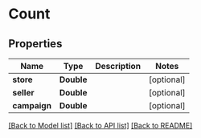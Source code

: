 # Count

## Properties
Name | Type | Description | Notes
------------ | ------------- | ------------- | -------------
**store** | **Double** |  | [optional] 
**seller** | **Double** |  | [optional] 
**campaign** | **Double** |  | [optional] 

[[Back to Model list]](../README.md#documentation-for-models) [[Back to API list]](../README.md#documentation-for-api-endpoints) [[Back to README]](../README.md)


